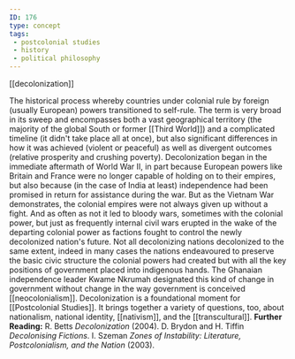 ```yaml
---
ID: 176
type: concept
tags: 
 - postcolonial studies
 - history
 - political philosophy
---
```


[[decolonization]]

 The
historical process whereby countries under colonial rule by foreign
(usually European) powers transitioned to self-rule. The term is very
broad in its sweep and encompasses both a vast geographical territory
(the majority of the global South or former [[Third World]]) and a complicated
timeline (it didn't take place all at once), but also significant
differences in how it was achieved (violent or peaceful) as well as
divergent outcomes (relative prosperity and crushing poverty).
Decolonization began in the immediate aftermath of World War II, in part
because European powers like Britain and France were no longer capable
of holding on to their empires, but also because (in the case of India
at least) independence had been promised in return for assistance during
the war. But as the Vietnam War demonstrates, the colonial empires were
not always given up without a fight. And as often as not it led to
bloody wars, sometimes with the colonial power, but just as frequently
internal civil wars erupted in the wake of the departing colonial power
as factions fought to control the newly decolonized nation's future. Not
all decolonizing nations decolonized to the same extent, indeed in many
cases the nations endeavoured to preserve the basic civic structure the
colonial powers had created but with all the key positions of government
placed into indigenous hands. The Ghanaian independence leader Kwame
Nkrumah designated this kind of change in government without change in
the way government is conceived
[[neocolonialism]].
Decolonization is a foundational moment for [[Postcolonial Studies]]. It brings together
a variety of questions, too, about nationalism, national identity,
[[nativism]], and the
[[transcultural]].
**Further Reading:** R. Betts *Decolonization* (2004).
D. Brydon and H. Tiffin *Decolonising Fictions*.
I. Szeman *Zones of Instability: Literature, Postcolonialism, and the
Nation* (2003).
